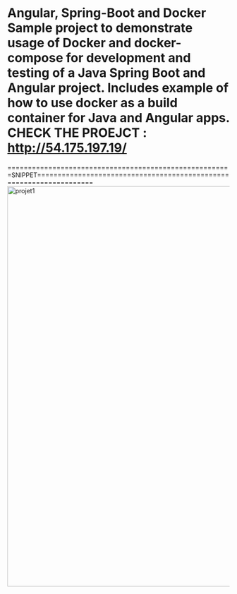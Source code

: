Angular, Spring-Boot and Docker
Sample project to demonstrate usage of Docker and docker-compose for development and testing of a Java Spring Boot and Angular project.
Includes example of how to use docker as a build container for Java and Angular apps.
CHECK THE PROEJCT : http://54.175.197.19/
======================================================================================================================================
 =======================================================SNIPPET====================================================================
<img width="908" alt="projet1" src="https://github.com/oussamazaoui/deploying-simple-app-/assets/133207079/5aee7cf1-41b3-40b0-a622-70414c99563c">

